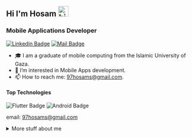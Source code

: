 ## Hi I'm Hosam <img src="https://user-images.githubusercontent.com/1303154/88677602-1635ba80-d120-11ea-84d8-d263ba5fc3c0.gif" width="28px" height="28px" alt="hi">

<h3 align="left">Mobile Applications Developer</h3>

[![Linkedin Badge](https://img.shields.io/badge/-hosam-0e76a8?style=flat&labelColor=0e76a8&logo=linkedin&logoColor=white)](https://www.linkedin.com/in/hosam-shaban-b5b1061aa/)
 [![Mail Badge](https://img.shields.io/badge/-hosam-c0392b?style=flat&labelColor=c0392b&logo=gmail&logoColor=white)](mailto:97hosams@gmail.com)

<!-- TODO: Add last video link -->

- 🎓 I am a graduate of mobile computing from the Islamic University of Gaza.
- 🤔 I’m interested in Mobile Apps development.
- 📫 How to reach me: 97hosams@gmail.com.

#### Top Technologies

<!-- TODO: Make technologies links takes you to repositories -->

![Flutter Badge](https://img.shields.io/badge/-Flutter-61DBFB?style=for-the-badge&labelColor=black&logo=flutter&logoColor=61DBFB)
![Android Badge](https://img.shields.io/badge/-Android-3C873A?style=for-the-badge&labelColor=white&logo=android&logoColor=3C873A)


email: 97hosams@gmail.com

<details>
<summary>
  More stuff about me
</summary>

<br >

I am a programmer mobile applications using Android, and I have apps from Android, Then I  programming a flutter frame and started learning it. I have many works from it, and now I am still developing myself in it in order to enter the labor market with an excellent exhibition of works.
#### Coding Stats

<!--START_SECTION:waka-->
```text
Flutter      15 hrs 41 mins  ████████████████████▓░░░░   82.29 % 
Android      1 hr 50 mins    ██▒░░░░░░░░░░░░░░░░░░░░░░   09.61 % 
Other        2 mins          ░░░░░░░░░░░░░░░░░░░░░░░░░   00.25 % 
```
<!--END_SECTION:waka-->


</details>
